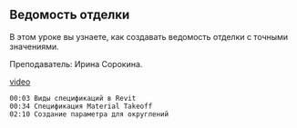 ## Ведомость отделки

В этом уроке вы узнаете, как создавать ведомость отделки с точными значениями.

Преподаватель: Ирина Сорокина.

[video](https://player.softculture.cc/embed/online/RVT/RVT_42.17.02_L5-9_Material_Takeoff)

``` chapters
00:03 Виды спецификаций в Revit
00:34 Спецификация Material Takeoff 
02:10 Создание параметра для округлений
```
